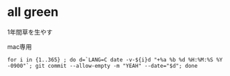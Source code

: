 # all green

1年間草を生やす

mac専用

```
for i in {1..365} ; do d=`LANG=C date -v-${i}d "+%a %b %d %H:%M:%S %Y -0900"`; git commit --allow-empty -m "YEAH" --date="$d"; done
```
